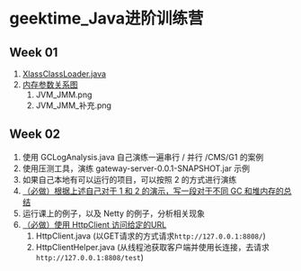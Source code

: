 # geektime_Java进阶训练营

## Week 01

1. [XlassClassLoader.java](https://github.com/J-doIt/geektime_java_tc/blob/main/k-jvm/src/main/java/org/kayla/jvm/XlassClassLoader.java)
2. [内存参数关系图](https://github.com/J-doIt/geektime_java_tc/tree/main/resources/week01)
   1.  JVM_JMM.png
   2.  JVM_JMM_补充.png

## Week 02

1. 使用 GCLogAnalysis.java 自己演练一遍串行 / 并行 /CMS/G1 的案例
2. 使用压测工具，演练 gateway-server-0.0.1-SNAPSHOT.jar 示例
3. 如果自己本地有可以运行的项目，可以按照 2 的方式进行演练
4. [ （必做）根据上述自己对于 1 和 2 的演示，写一段对于不同 GC 和堆内存的总结 ](https://github.com/J-doIt/geektime_java_tc/blob/main/resources/week02/Week02%E4%BD%9C%E4%B8%9A-4.md)
5. 运行课上的例子，以及 Netty 的例子，分析相关现象
6. [ （必做）使用 HttpClient 访问给定的URL ](https://github.com/J-doIt/geektime_java_tc/tree/main/k-nio/src/main/java/org/kayla/nio/httpclient/client)
   1.  HttpClient.java (以GET请求的方式请求`http://127.0.0.1:8808/`)
   2.  HttpClientHelper.java (从线程池获取客户端并使用长连接，去请求`http://127.0.0.1:8808/test`)
